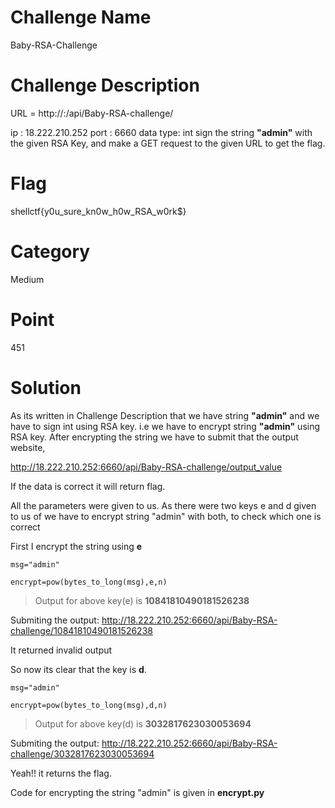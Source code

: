 # Challenge Name
Baby-RSA-Challenge

# Challenge Description
URL = http://:/api/Baby-RSA-challenge/

ip : 18.222.210.252 port : 6660 data type: int sign the string **"admin"** with the given RSA Key, and make a GET request to the given URL to get the flag.

# Flag 
shellctf{y0u_sure_kn0w_h0w_RSA_w0rk$}

# Category
Medium

# Point
451

# Solution
As its written in Challenge Description that we have string **"admin"** and we have to sign int using RSA key.
i.e we have to encrypt string **"admin"** using RSA key.
After encrypting the string we have to submit that the output website,

http://18.222.210.252:6660/api/Baby-RSA-challenge/output_value

If the data is correct it will return flag.

All the parameters were given to us.
As there were two keys e and d given to us of we have to encrypt string "admin" with both, to check which one is correct

First I encrypt the string using **e**

	msg="admin"

	encrypt=pow(bytes_to_long(msg),e,n)
	
> Output for above key(e) is **10841810490181526238**

Submiting the output: http://18.222.210.252:6660/api/Baby-RSA-challenge/10841810490181526238

It returned invalid output

So now its clear that the key is **d**.

	msg="admin"

	encrypt=pow(bytes_to_long(msg),d,n)

> Output for above key(d) is **3032817623030053694**

Submiting the output: http://18.222.210.252:6660/api/Baby-RSA-challenge/3032817623030053694

Yeah!! it returns the flag.

Code for encrypting the string "admin" is given in **encrypt.py**
